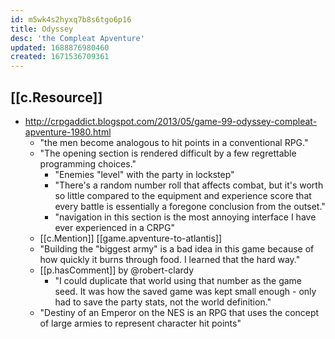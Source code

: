 ```yaml
---
id: m5wk4s2hyxq7b8s6tgo6p16
title: Odyssey
desc: 'the Compleat Apventure'
updated: 1688876980460
created: 1671536709361
---
```


## [[c.Resource]]

- http://crpgaddict.blogspot.com/2013/05/game-99-odyssey-compleat-apventure-1980.html
  - "the men become analogous to hit points in a conventional RPG."
  - "The opening section is rendered difficult by a few regrettable programming choices."
    - "Enemies "level" with the party in lockstep"
    - "There's a random number roll that affects combat, but it's worth so little compared to the equipment and experience score that every battle is essentially a foregone conclusion from the outset."
    - "navigation in this section is the most annoying interface I have ever experienced in a CRPG"
  - [[c.Mention]] [[game.apventure-to-atlantis]]
  - "Building the "biggest army" is a bad idea in this game because of how quickly it burns through food. I learned that the hard way."
  - [[p.hasComment]] by @robert-clardy
    - "I could duplicate that world using that number as the game seed. It was how the saved game was kept small enough - only had to save the party stats, not the world definition."
  - "Destiny of an Emperor on the NES is an RPG that uses the concept of large armies to represent character hit points"